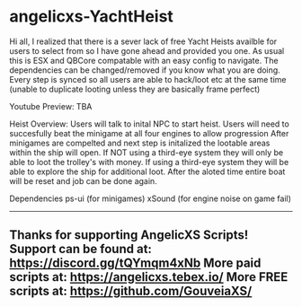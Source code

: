 # angelicxs-YachtHeist

Hi all, 
I realized that there is a sever lack of free Yacht Heists availble for users to select from so I have gone ahead and provided you one.
As usual this is ESX and QBCore compatable with an easy config to navigate. The dependencies can be changed/removed if you know what you are doing. Every step is synced so all users are able to hack/loot etc at the same time (unable to duplicate looting unless they are basically frame perfect)

Youtube Preview: TBA

Heist Overview:
Users will talk to inital NPC to start heist.
Users will need to succesfully beat the minigame at all four engines to allow progression
After minigames are compelted and next step is initalized the lootable areas within the ship will open.
If NOT using a third-eye system they will only be able to loot the trolley's with money.
If using a third-eye system they will be able to explore the ship for additional loot.
After the aloted time entire boat will be reset and job can be done again.


Dependencies
ps-ui (for minigames)
xSound (for engine noise on game fail)

----------------------------------------------------------------------
Thanks for supporting AngelicXS Scripts!
Support can be found at: https://discord.gg/tQYmqm4xNb
More paid scripts at: https://angelicxs.tebex.io/
More FREE scripts at: https://github.com/GouveiaXS/
----------------------------------------------------------------------

